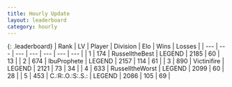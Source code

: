 ```yaml
---
title: Hourly Update
layout: leaderboard
category: hourly
---
```


{: .leaderboard}
| Rank | LV | Player | Division | Elo | Wins | Losses |
| --- | --- | --- | --- | --- | --- | --- |
| <span data-change="0">1</span> | 174 | <span title="ID: 547266">RusselltheBest</span> | LEGEND | <span data-change="0">2185</span> | <span data-change="0">60</span> | <span data-change="0">13</span> |
| <span data-change="0">2</span> | 674 | <span title="ID: 362352">IbuProphete</span> | LEGEND | <span data-change="0">2157</span> | <span data-change="0">114</span> | <span data-change="0">61</span> |
| <span data-change="0">3</span> | 890 | <span title="ID: 112242">Victinifire</span> | LEGEND | <span data-change="0">2121</span> | <span data-change="0">73</span> | <span data-change="0">34</span> |
| <span data-change="0">4</span> | 633 | <span title="ID: 388751">RusselltheWorst</span> | LEGEND | <span data-change="0">2099</span> | <span data-change="0">60</span> | <span data-change="0">28</span> |
| <span data-change="0">5</span> | 453 | <span title="ID: 451068">C.:R:.O.:S:.S.:</span> | LEGEND | <span data-change="0">2086</span> | <span data-change="0">105</span> | <span data-change="0">69</span> |